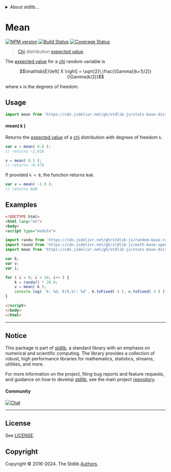 <!--

@license Apache-2.0

Copyright (c) 2018 The Stdlib Authors.

Licensed under the Apache License, Version 2.0 (the "License");
you may not use this file except in compliance with the License.
You may obtain a copy of the License at

   http://www.apache.org/licenses/LICENSE-2.0

Unless required by applicable law or agreed to in writing, software
distributed under the License is distributed on an "AS IS" BASIS,
WITHOUT WARRANTIES OR CONDITIONS OF ANY KIND, either express or implied.
See the License for the specific language governing permissions and
limitations under the License.

-->


<details>
  <summary>
    About stdlib...
  </summary>
  <p>We believe in a future in which the web is a preferred environment for numerical computation. To help realize this future, we've built stdlib. stdlib is a standard library, with an emphasis on numerical and scientific computation, written in JavaScript (and C) for execution in browsers and in Node.js.</p>
  <p>The library is fully decomposable, being architected in such a way that you can swap out and mix and match APIs and functionality to cater to your exact preferences and use cases.</p>
  <p>When you use stdlib, you can be absolutely certain that you are using the most thorough, rigorous, well-written, studied, documented, tested, measured, and high-quality code out there.</p>
  <p>To join us in bringing numerical computing to the web, get started by checking us out on <a href="https://github.com/stdlib-js/stdlib">GitHub</a>, and please consider <a href="https://opencollective.com/stdlib">financially supporting stdlib</a>. We greatly appreciate your continued support!</p>
</details>

# Mean

[![NPM version][npm-image]][npm-url] [![Build Status][test-image]][test-url] [![Coverage Status][coverage-image]][coverage-url] <!-- [![dependencies][dependencies-image]][dependencies-url] -->

> [Chi][chi-distribution] distribution [expected value][expected-value].

<!-- Section to include introductory text. Make sure to keep an empty line after the intro `section` element and another before the `/section` close. -->

<section class="intro">

The [expected value][expected-value] for a [chi][chi-distribution] random variable is

<!-- <equation class="equation" label="eq:chi_expectation" align="center" raw="\mathbb{E}\left[ X \right] = \sqrt{2}\,\frac{\Gamma((k+1)/2)}{\Gamma(k/2)}" alt="Expected value for a chi distribution."> -->

```math
\mathbb{E}\left[ X \right] = \sqrt{2}\,\frac{\Gamma((k+1)/2)}{\Gamma(k/2)}
```

<!-- <div class="equation" align="center" data-raw-text="\mathbb{E}\left[ X \right] = \sqrt{2}\,\frac{\Gamma((k+1)/2)}{\Gamma(k/2)}" data-equation="eq:chi_expectation">
    <img src="https://cdn.jsdelivr.net/gh/stdlib-js/stdlib@51534079fef45e990850102147e8945fb023d1d0/lib/node_modules/@stdlib/stats/base/dists/chi/mean/docs/img/equation_chi_expectation.svg" alt="Expected value for a chi distribution.">
    <br>
</div> -->

<!-- </equation> -->

where `k` is the degrees of freedom.

</section>

<!-- /.intro -->

<!-- Package usage documentation. -->



<section class="usage">

## Usage

```javascript
import mean from 'https://cdn.jsdelivr.net/gh/stdlib-js/stats-base-dists-chi-mean@esm/index.mjs';
```

#### mean( k )

Returns the [expected value][expected-value] of a [chi][chi-distribution] distribution with degrees of freedom `k`.

```javascript
var v = mean( 9.0 );
// returns ~2.918

v = mean( 0.5 );
// returns ~0.478
```

If provided `k < 0`, the function returns `NaN`.

```javascript
var v = mean( -1.0 );
// returns NaN
```

</section>

<!-- /.usage -->

<!-- Package usage notes. Make sure to keep an empty line after the `section` element and another before the `/section` close. -->

<section class="notes">

</section>

<!-- /.notes -->

<!-- Package usage examples. -->

<section class="examples">

## Examples

<!-- eslint no-undef: "error" -->

```html
<!DOCTYPE html>
<html lang="en">
<body>
<script type="module">

import randu from 'https://cdn.jsdelivr.net/gh/stdlib-js/random-base-randu@esm/index.mjs';
import round from 'https://cdn.jsdelivr.net/gh/stdlib-js/math-base-special-round@esm/index.mjs';
import mean from 'https://cdn.jsdelivr.net/gh/stdlib-js/stats-base-dists-chi-mean@esm/index.mjs';

var k;
var v;
var i;

for ( i = 0; i < 10; i++ ) {
    k = randu() * 20.0;
    v = mean( k );
    console.log( 'k: %d, E(X,k): %d', k.toFixed( 4 ), v.toFixed( 4 ) );
}

</script>
</body>
</html>
```

</section>

<!-- /.examples -->

<!-- Section to include cited references. If references are included, add a horizontal rule *before* the section. Make sure to keep an empty line after the `section` element and another before the `/section` close. -->

<section class="references">

</section>

<!-- /.references -->

<!-- Section for related `stdlib` packages. Do not manually edit this section, as it is automatically populated. -->

<section class="related">

</section>

<!-- /.related -->

<!-- Section for all links. Make sure to keep an empty line after the `section` element and another before the `/section` close. -->


<section class="main-repo" >

* * *

## Notice

This package is part of [stdlib][stdlib], a standard library with an emphasis on numerical and scientific computing. The library provides a collection of robust, high performance libraries for mathematics, statistics, streams, utilities, and more.

For more information on the project, filing bug reports and feature requests, and guidance on how to develop [stdlib][stdlib], see the main project [repository][stdlib].

#### Community

[![Chat][chat-image]][chat-url]

---

## License

See [LICENSE][stdlib-license].


## Copyright

Copyright &copy; 2016-2024. The Stdlib [Authors][stdlib-authors].

</section>

<!-- /.stdlib -->

<!-- Section for all links. Make sure to keep an empty line after the `section` element and another before the `/section` close. -->

<section class="links">

[npm-image]: http://img.shields.io/npm/v/@stdlib/stats-base-dists-chi-mean.svg
[npm-url]: https://npmjs.org/package/@stdlib/stats-base-dists-chi-mean

[test-image]: https://github.com/stdlib-js/stats-base-dists-chi-mean/actions/workflows/test.yml/badge.svg?branch=main
[test-url]: https://github.com/stdlib-js/stats-base-dists-chi-mean/actions/workflows/test.yml?query=branch:main

[coverage-image]: https://img.shields.io/codecov/c/github/stdlib-js/stats-base-dists-chi-mean/main.svg
[coverage-url]: https://codecov.io/github/stdlib-js/stats-base-dists-chi-mean?branch=main

<!--

[dependencies-image]: https://img.shields.io/david/stdlib-js/stats-base-dists-chi-mean.svg
[dependencies-url]: https://david-dm.org/stdlib-js/stats-base-dists-chi-mean/main

-->

[chat-image]: https://img.shields.io/gitter/room/stdlib-js/stdlib.svg
[chat-url]: https://app.gitter.im/#/room/#stdlib-js_stdlib:gitter.im

[stdlib]: https://github.com/stdlib-js/stdlib

[stdlib-authors]: https://github.com/stdlib-js/stdlib/graphs/contributors

[umd]: https://github.com/umdjs/umd
[es-module]: https://developer.mozilla.org/en-US/docs/Web/JavaScript/Guide/Modules

[deno-url]: https://github.com/stdlib-js/stats-base-dists-chi-mean/tree/deno
[umd-url]: https://github.com/stdlib-js/stats-base-dists-chi-mean/tree/umd
[esm-url]: https://github.com/stdlib-js/stats-base-dists-chi-mean/tree/esm
[branches-url]: https://github.com/stdlib-js/stats-base-dists-chi-mean/blob/main/branches.md

[stdlib-license]: https://raw.githubusercontent.com/stdlib-js/stats-base-dists-chi-mean/main/LICENSE

[chi-distribution]: https://en.wikipedia.org/wiki/Chi_distribution

[expected-value]: https://en.wikipedia.org/wiki/Expected_value

</section>

<!-- /.links -->
